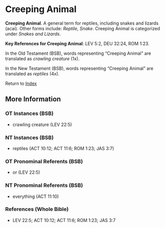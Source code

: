 # Creeping Animal
**Creeping Animal**. 
A general term for reptiles, including snakes and lizards (acai). 
Other forms include: 
*Reptile*, *Snake*. 
Creeping Animal is categorized under _Snakes and Lizards_. 


**Key References for Creeping Animal**: 
LEV 5:2, DEU 32:24, ROM 1:23. 


In the Old Testament (BSB), words representing “Creeping Animal” are translated as 
*crawling creature* (1x). 


In the New Testament (BSB), words representing “Creeping Animal” are translated as 
*reptiles* (4x). 


Return to [Index](00-Index.md)

## More Information

### OT Instances (BSB)

* crawling creature (LEV 22:5)



### NT Instances (BSB)

* reptiles (ACT 10:12; ACT 11:6; ROM 1:23; JAS 3:7)



### OT Pronominal Referents (BSB)

* or (LEV 22:5)



### NT Pronominal Referents (BSB)

* everything (ACT 11:10)



### References (Whole Bible)

* LEV 22:5; ACT 10:12; ACT 11:6; ROM 1:23; JAS 3:7




